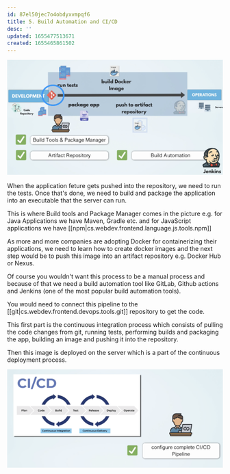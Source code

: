 ```yaml
---
id: 87el50jec7o4obdyxvmpqf6
title: 5. Build Automation and CI/CD
desc: ''
updated: 1655477513671
created: 1655465861502
---
```


![Build Automation and CI/CD](/assets/images/2022-06-17-20-06-06.png)

When the application feture gets pushed into the repository, we need to run the tests. Once that's done, we need to build and package the application into an executable that the server can run.

This is where Build tools and Package Manager comes in the picture e.g. for Java Applications we have Maven, Gradle etc. and for JavaScript applications we have [[npm|cs.webdev.frontend.language.js.tools.npm]]

As more and more companies are adopting Docker for containerizing their applications, we need to learn how to create docker images and the next step would be to push this image into an artifact repository e.g. Docker Hub or Nexus.

Of course you wouldn't want this process to be a manual process and because of that we need a build automation tool like GitLab, Github actions and Jenkins (one of the most popular build automation tools).

You would need to connect this pipeline to the [[git|cs.webdev.frontend.devops.tools.git]] repository to get the code.

This first part is the continuous integration process which consists of pulling the code changes from git, running tests, performing builds and packaging the app, building an image and pushing it into the repository.

Then this image is deployed on the server which is a part of the continuous deployment process.

![CI/CD Pipeline](/assets/images/2022-06-17-20-21-43.png)
